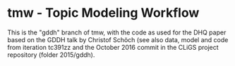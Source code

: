 tmw - Topic Modeling Workflow
=============================

This is the "gddh" branch of tmw, with the code as used for the DHQ paper based on the GDDH talk by Christof Schöch (see also data, model and code from iteration tc391zz and the October 2016 commit in the CLiGS project repository (folder 2015/gddh).
